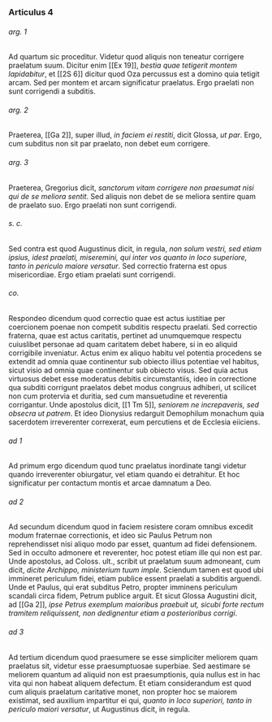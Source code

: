 ### Articulus 4

###### arg. 1
Ad quartum sic proceditur. Videtur quod aliquis non teneatur corrigere praelatum suum. Dicitur enim [[Ex 19]], *bestia quae tetigerit montem lapidabitur*, et [[2S 6]] dicitur quod Oza percussus est a domino quia tetigit arcam. Sed per montem et arcam significatur praelatus. Ergo praelati non sunt corrigendi a subditis.

###### arg. 2
Praeterea, [[Ga 2]], super illud, *in faciem ei restiti*, dicit Glossa, *ut par*. Ergo, cum subditus non sit par praelato, non debet eum corrigere.

###### arg. 3
Praeterea, Gregorius dicit, *sanctorum vitam corrigere non praesumat nisi qui de se meliora sentit*. Sed aliquis non debet de se meliora sentire quam de praelato suo. Ergo praelati non sunt corrigendi.

###### s. c.
Sed contra est quod Augustinus dicit, in regula, *non solum vestri, sed etiam ipsius, idest praelati, miseremini, qui inter vos quanto in loco superiore, tanto in periculo maiore versatur*. Sed correctio fraterna est opus misericordiae. Ergo etiam praelati sunt corrigendi.

###### co.
Respondeo dicendum quod correctio quae est actus iustitiae per coercionem poenae non competit subditis respectu praelati. Sed correctio fraterna, quae est actus caritatis, pertinet ad unumquemque respectu cuiuslibet personae ad quam caritatem debet habere, si in eo aliquid corrigibile inveniatur. Actus enim ex aliquo habitu vel potentia procedens se extendit ad omnia quae continentur sub obiecto illius potentiae vel habitus, sicut visio ad omnia quae continentur sub obiecto visus. Sed quia actus virtuosus debet esse moderatus debitis circumstantiis, ideo in correctione qua subditi corrigunt praelatos debet modus congruus adhiberi, ut scilicet non cum protervia et duritia, sed cum mansuetudine et reverentia corrigantur. Unde apostolus dicit, [[1 Tm 5]], *seniorem ne increpaveris, sed obsecra ut patrem*. Et ideo Dionysius redarguit Demophilum monachum quia sacerdotem irreverenter correxerat, eum percutiens et de Ecclesia eiiciens.

###### ad 1
Ad primum ergo dicendum quod tunc praelatus inordinate tangi videtur quando irreverenter obiurgatur, vel etiam quando ei detrahitur. Et hoc significatur per contactum montis et arcae damnatum a Deo.

###### ad 2
Ad secundum dicendum quod in faciem resistere coram omnibus excedit modum fraternae correctionis, et ideo sic Paulus Petrum non reprehendisset nisi aliquo modo par esset, quantum ad fidei defensionem. Sed in occulto admonere et reverenter, hoc potest etiam ille qui non est par. Unde apostolus, ad Coloss. ult., scribit ut praelatum suum admoneant, cum dicit, *dicite Archippo, ministerium tuum imple*. Sciendum tamen est quod ubi immineret periculum fidei, etiam publice essent praelati a subditis arguendi. Unde et Paulus, qui erat subditus Petro, propter imminens periculum scandali circa fidem, Petrum publice arguit. Et sicut Glossa Augustini dicit, ad [[Ga 2]], *ipse Petrus exemplum maioribus praebuit ut, sicubi forte rectum tramitem reliquissent, non dedignentur etiam a posterioribus corrigi*.

###### ad 3
Ad tertium dicendum quod praesumere se esse simpliciter meliorem quam praelatus sit, videtur esse praesumptuosae superbiae. Sed aestimare se meliorem quantum ad aliquid non est praesumptionis, quia nullus est in hac vita qui non habeat aliquem defectum. Et etiam considerandum est quod cum aliquis praelatum caritative monet, non propter hoc se maiorem existimat, sed auxilium impartitur ei qui, *quanto in loco superiori, tanto in periculo maiori versatur*, ut Augustinus dicit, in regula.

